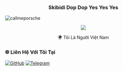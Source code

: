 <h3 align="center">Skibidi Dop Dop Yes Yes Yes</h3>

<p align="left"> <img src="https://komarev.com/ghpvc/?username=callmeporsche&label=Profile%20views&color=0e75b6&style=flat" alt="callmeporsche" /> </p>

<p align="center"><img src="https://img.icons8.com/color/48/000000/vietnam-circular.png"/></p> 
<div align="center"> 
 🌍 Tôi Là Người Việt Nam
</div> 

### 🌐️ Liên Hệ Với Tôi Tại
[![GitHub](https://img.shields.io/badge/github-%23121011.svg?style=for-the-badge&logo=github&logoColor=white)](https://github.com/callmeporsche)
[![Telegram](https://img.shields.io/badge/Telegram-%23229ED9.svg?style=for-the-badge&logo=Telegram&logoColor=white)](https://t.me/callme_porsche)

